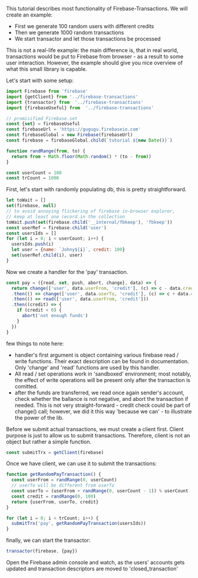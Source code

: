 
This tutorial describes most functionality of Firebase-Transactions. We will create an example: 

- First we generate 100 random users with different credits
- Then we generate 1000 random transactions 
- We start transactor and let those transactions be processed

This is not a real-life example: the main difference is, that in real world, transactions
would be put to Firebase from browser - as a result to some user interaction. However, the example
should give you nice overview of what this small library is capable.

Let's start with some setup:
```javascript
import Firebase from 'firebase'
import {getClient} from '../firebase-transactions'
import {transactor} from  '../firebase-transactions'
import {firebaseUseful} from  '../firebase-transactions'

// promisified Firebase.set
const {set} = firebaseUseful
const firebaseUrl = 'https://gugugu.firebaseio.com'
const firebaseGlobal = new Firebase(firebaseUrl)
const firebase = firebaseGlobal.child(`tutorial ${new Date()}`)

function randRange(from, to) {
  return from + Math.floor(Math.random() * (to - from))
}

const userCount = 100
const trCount = 1000
```


First, let's start with randomly populating db, this is pretty straightforward.
```javascript
let toWait = []
set(firebase, null)
// to avoid annoying flickering of firebase in-browser explorer,
// keep at least one record in the collection
toWait.push(set(firebase.child('__internal/fbkeep'), 'fbkeep'))
const userRef = firebase.child('user')
const usersIds = []
for (let i = 0; i < userCount; i++) {
  usersIds.push(i)
  let user = {name: `Johny${i}`, credit: 100}
  set(userRef.child(i), user)
}
```

Now we create a handler for the 'pay' transaction.
```javascript
const pay = ({read, set, push, abort, change}, data) => {
  return change(['user', data.userFrom, 'credit'], (c) => c - data.credit)
  .then(() => change(['user', data.userTo, 'credit'], (c) => c + data.credit))
  .then(() => read(['user', data.userFrom, 'credit']))
  .then((credit) => {
    if (credit < 0) {
      abort('not enough funds')
    }
  })
}
```
few things to note here:
- handler's first argument is object containing various firebase read / write functions. Their exact
  description can be found in documentation. Only 'change' and 'read' functions are used by this
  handler.
- All read / set operations work in 'sandboxed' environment; most notably, the effect of write
  operations will be present only after the transaction is comitted.
- after the funds are transferred, we read once again sender's account, check whether the ballance is not negative, and abort
  the transaction if needed. This is not very straight-forward - credit check could be part of
  change() call; however, we did it this way 'because we can' - to illustrate the power of the lib.

Before we submit actual transactions, we must create a client first. Client purpose is just to
allow us to submit transactions. Therefore, client is not an object but rather a simple function.
```javascript
const submitTrx = getClient(firebase)
```

Once we have client, we can use it to submit the transactions:
```javascript
function getRandomPayTransaction() {
  const userFrom = randRange(0, userCount)
  // userTo will be different from userTo
  const userTo = (userFrom + randRange(0, userCount - 1)) % userCount
  const credit = randRange(0, 100)
  return {userFrom, userTo, credit}
}

for (let i = 0; i < trCount; i++) {
  submitTrx('pay', getRandomPayTransaction(usersIds))
}
```

finally, we can start the transactor:
```javascript
transactor(firebase, {pay})
```

Open the Firebase admin console and watch, as the users' accounts gets updated and transaction
descriptors are moved to 'closed_transaction'



